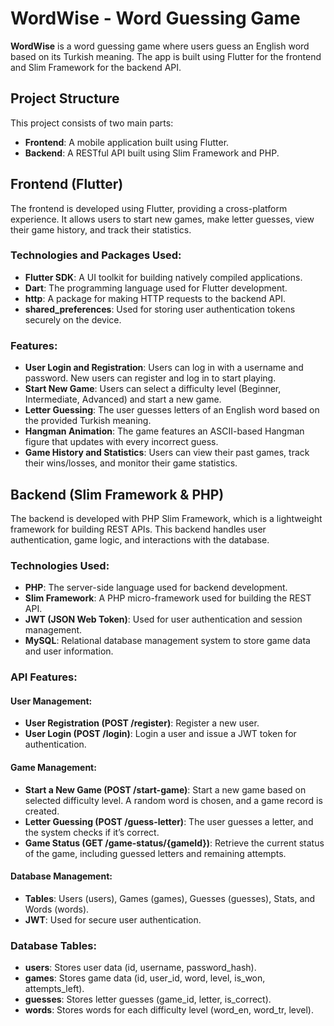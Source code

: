 # WordWise - Word Guessing Game

**WordWise** is a word guessing game where users guess an English word based on its Turkish meaning. The app is built using Flutter for the frontend and Slim Framework for the backend API.

## Project Structure

This project consists of two main parts:

- **Frontend**: A mobile application built using Flutter.
- **Backend**: A RESTful API built using Slim Framework and PHP.

## Frontend (Flutter)

The frontend is developed using Flutter, providing a cross-platform experience. It allows users to start new games, make letter guesses, view their game history, and track their statistics.

### Technologies and Packages Used:
- **Flutter SDK**: A UI toolkit for building natively compiled applications.
- **Dart**: The programming language used for Flutter development.
- **http**: A package for making HTTP requests to the backend API.
- **shared_preferences**: Used for storing user authentication tokens securely on the device.

### Features:
- **User Login and Registration**: Users can log in with a username and password. New users can register and log in to start playing.
- **Start New Game**: Users can select a difficulty level (Beginner, Intermediate, Advanced) and start a new game.
- **Letter Guessing**: The user guesses letters of an English word based on the provided Turkish meaning.
- **Hangman Animation**: The game features an ASCII-based Hangman figure that updates with every incorrect guess.
- **Game History and Statistics**: Users can view their past games, track their wins/losses, and monitor their game statistics.

## Backend (Slim Framework & PHP)

The backend is developed with PHP Slim Framework, which is a lightweight framework for building REST APIs. This backend handles user authentication, game logic, and interactions with the database.

### Technologies Used:
- **PHP**: The server-side language used for backend development.
- **Slim Framework**: A PHP micro-framework used for building the REST API.
- **JWT (JSON Web Token)**: Used for user authentication and session management.
- **MySQL**: Relational database management system to store game data and user information.

### API Features:

#### User Management:
- **User Registration (POST /register)**: Register a new user.
- **User Login (POST /login)**: Login a user and issue a JWT token for authentication.

#### Game Management:
- **Start a New Game (POST /start-game)**: Start a new game based on selected difficulty level. A random word is chosen, and a game record is created.
- **Letter Guessing (POST /guess-letter)**: The user guesses a letter, and the system checks if it’s correct.
- **Game Status (GET /game-status/{gameId})**: Retrieve the current status of the game, including guessed letters and remaining attempts.

#### Database Management:
- **Tables**: Users (users), Games (games), Guesses (guesses), Stats, and Words (words).
- **JWT**: Used for secure user authentication.

### Database Tables:

- **users**: Stores user data (id, username, password_hash).
- **games**: Stores game data (id, user_id, word, level, is_won, attempts_left).
- **guesses**: Stores letter guesses (game_id, letter, is_correct).
- **words**: Stores words for each difficulty level (word_en, word_tr, level).
